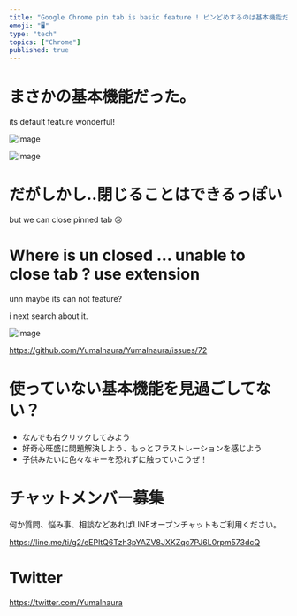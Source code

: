 ```yaml
---
title: "Google Chrome pin tab is basic feature ! ピンどめするのは基本機能だった。"
emoji: "🖥"
type: "tech"
topics: ["Chrome"]
published: true
---
```



# まさかの基本機能だった。

its default feature wonderful!

![image](https://user-images.githubusercontent.com/13635059/50553285-9b0fe680-0ce7-11e9-9ef0-8a9266caed72.png)


![image](https://user-images.githubusercontent.com/13635059/50553294-acf18980-0ce7-11e9-8664-59ed8ea93c45.png)

# だがしかし‥閉じることはできるっぽい

but we can close pinned tab
😢

# Where is un closed ... unable to close tab ? use extension

unn maybe its can not feature? 

i next search about it.

![image](https://user-images.githubusercontent.com/13635059/50553322-f9d56000-0ce7-11e9-8803-9973f4803f83.png)



https://github.com/YumaInaura/YumaInaura/issues/72


# 使っていない基本機能を見過ごしてない？

- なんでも右クリックしてみよう
- 好奇心旺盛に問題解決しよう、もっとフラストレーションを感じよう
- 子供みたいに色々なキーを恐れずに触っていこうぜ！








<!-- Update From Qiita API -->

# チャットメンバー募集


何か質問、悩み事、相談などあればLINEオープンチャットもご利用ください。

https://line.me/ti/g2/eEPltQ6Tzh3pYAZV8JXKZqc7PJ6L0rpm573dcQ





# Twitter


https://twitter.com/YumaInaura


<!-- Update From Qiita API -->


